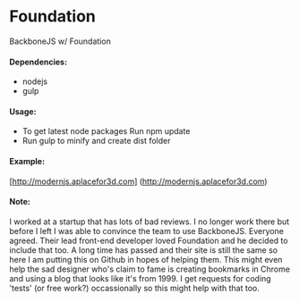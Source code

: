 # Foundation
BackboneJS w/ Foundation

#### Dependencies:
  * nodejs
  * gulp
  
#### Usage:
  * To get latest node packages Run npm update
  * Run gulp to minify and create dist folder
  
#### Example:
  [http://modernjs.aplacefor3d.com] (http://modernjs.aplacefor3d.com)

#### Note:
I worked at a startup that has lots of bad reviews. I no longer work there but before I left I was able to convince the team to use BackboneJS. Everyone agreed. Their lead front-end developer loved Foundation and he decided to include that too. A long time has passed and their site is still the same so here I am putting this on Github in hopes of helping them. This might even help the sad designer who's claim to fame is creating bookmarks in Chrome and using a blog that looks like it's from 1999. I get requests for coding 'tests' (or free work?) occassionally so this might help with that too. 
